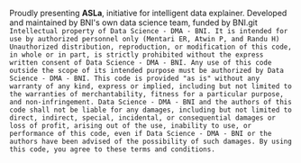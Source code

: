 Proudly presenting **ASLa**, initiative for intelligent data explainer. Developed and maintained by BNI's own data science team, funded by BNI.git
`
Intellectual property of Data Science - DMA - BNI. It is intended for use by authorized personnel only (Mentari ER, Atwin P, and Randu H)
Unauthorized distribution, reproduction, or modification of this code, in whole or in part, is strictly prohibited
without the express written consent of Data Science - DMA - BNI. Any use of this code outside the scope of its intended
purpose must be authorized by Data Science - DMA - BNI. This code is provided "as is" without any warranty of any kind,
express or implied, including but not limited to the warranties of merchantability, fitness for a particular purpose,
and non-infringement. Data Science - DMA - BNI and the authors of this code shall not be liable for any damages, including
but not limited to direct, indirect, special, incidental, or consequential damages or loss of profit, arising out of
the use, inability to use, or performance of this code, even if Data Science - DMA - BNI or the authors have been advised
of the possibility of such damages. By using this code, you agree to these terms and conditions.
`